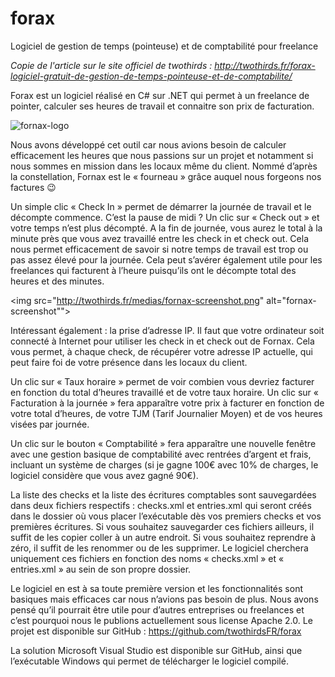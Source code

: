 # forax
Logiciel de gestion de temps (pointeuse) et de comptabilité pour freelance

<em>Copie de l'article sur le site officiel de twothirds : http://twothirds.fr/forax-logiciel-gratuit-de-gestion-de-temps-pointeuse-et-de-comptabilite/</em>

Forax est un logiciel réalisé en C# sur .NET qui permet à un freelance de pointer, calculer ses heures de travail et connaitre son prix de facturation.

<img src="http://twothirds.fr/medias/logo-300x173.png" alt="fornax-logo">

Nous avons développé cet outil car nous avions besoin de calculer efficacement les heures que nous passions sur un projet et notamment si nous sommes en mission dans les locaux même du client. Nommé d’après la constellation, Fornax est le « fourneau » grâce auquel nous forgeons nos factures 😉

Un simple clic « Check In » permet de démarrer la journée de travail et le décompte commence. C’est la pause de midi ? Un clic sur « Check out » et votre temps n’est plus décompté. A la fin de journée, vous aurez le total à la minute près que vous avez travaillé entre les check in et check out. Cela nous permet efficacement de savoir si notre temps de travail est trop ou pas assez élevé pour la journée. Cela peut s’avérer également utile pour les freelances qui facturent à l’heure puisqu’ils ont le décompte total des heures et des minutes.

<img src="http://twothirds.fr/medias/fornax-screenshot.png" alt="fornax-screenshot"">

Intéressant également : la prise d’adresse IP. Il faut que votre ordinateur soit connecté à Internet pour utiliser les check in et check out de Fornax. Cela vous permet, à chaque check, de récupérer votre adresse IP actuelle, qui peut faire foi de votre présence dans les locaux du client.

Un clic sur « Taux horaire » permet de voir combien vous devriez facturer en fonction du total d’heures travaillé et de votre taux horaire. Un clic sur « Facturation à la journée » fera apparaître votre prix à facturer en fonction de votre total d’heures, de votre TJM (Tarif Journalier Moyen) et de vos heures visées par journée.

Un clic sur le bouton « Comptabilité » fera apparaître une nouvelle fenêtre avec une gestion basique de comptabilité avec rentrées d’argent et frais, incluant un système de charges (si je gagne 100€ avec 10% de charges, le logiciel considère que vous avez gagné 90€).

La liste des checks et la liste des écritures comptables sont sauvegardées dans deux fichiers respectifs : checks.xml et entries.xml qui seront créés dans le dossier où vous placer l’exécutable dès vos premiers checks et vos premières écritures. Si vous souhaitez sauvegarder ces fichiers ailleurs, il suffit de les copier coller à un autre endroit. Si vous souhaitez reprendre à zéro, il suffit de les renommer ou de les supprimer. Le logiciel cherchera uniquement ces fichiers en fonction des noms « checks.xml » et « entries.xml » au sein de son propre dossier.

Le logiciel en est à sa toute première version et les fonctionnalités sont basiques mais efficaces car nous n’avions pas besoin de plus. Nous avons pensé qu’il pourrait être utile pour d’autres entreprises ou freelances et c’est pourquoi nous le publions actuellement sous license Apache 2.0. Le projet est disponible sur GitHub : https://github.com/twothirdsFR/forax

La solution Microsoft Visual Studio est disponible sur GitHub, ainsi que l’exécutable Windows qui permet de télécharger le logiciel compilé.
